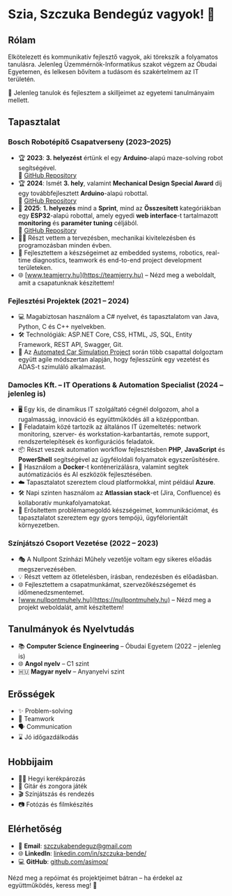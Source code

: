 # Szia, Szczuka Bendegúz vagyok! 👋

## Rólam
Elkötelezett és kommunikatív fejlesztő vagyok, aki törekszik a folyamatos tanulásra. Jelenleg Üzemmérnök-Informatikus szakot végzem az Óbudai Egyetemen, és lelkesen bővítem a tudásom és szakértelmem az IT területén.

🌱 Jelenleg tanulok és fejlesztem a skilljeimet az egyetemi tanulmányaim mellett.

## Tapasztalat

### Bosch Robotépítő Csapatverseny (2023–2025)
- 🏆 **2023**: **3. helyezést** értünk el egy **Arduino**-alapú maze-solving robot segítségével.  
  🔗 [GitHub Repository](https://github.com/asimoq/ArduinoMazeSolvingRobot)
- 🏆 **2024**: Ismét **3. hely**, valamint **Mechanical Design Special Award** díj egy továbbfejlesztett **Arduino**-alapú robottal.  
  🔗 [GitHub Repository](https://github.com/asimoq/ArduinoMazeSolvingRobot)
- 🥇 **2025**: **1. helyezés** mind a **Sprint**, mind az **Összesített** kategóriákban egy **ESP32**-alapú robottal, amely egyedi **web interface**-t tartalmazott **monitoring** és **paraméter tuning** céljából.  
  🔗 [GitHub Repository](https://github.com/asimoq/Jerry3_ESP32_MazeSolvingRobot)
- 👨‍💻 Részt vettem a tervezésben, mechanikai kivitelezésben és programozásban minden évben.
- 🚀 Fejlesztettem a készségeimet az embedded systems, robotics, real-time diagnostics, teamwork és end-to-end project development területeken.
- 🌐 [www.teamjerry.hu](https://teamjerry.hu) – Nézd meg a weboldalt, amit a csapatunknak készítettem!

### Fejlesztési Projektek (2021 – 2024)
- 💻 Magabiztosan használom a C# nyelvet, és tapasztalatom van Java, Python, C és C++ nyelvekben.
- 🛠️ Technológiák: ASP.NET Core, CSS, HTML, JS, SQL, Entity Framework, REST API, Swagger, Git.
- 🚗 Az [Automated Car Simulation Project](https://github.com/SzFMV2024-Tavasz/AutomatedCar-A) során több csapattal dolgoztam együtt agile módszertan alapján, hogy fejlesszünk egy vezetést és ADAS-t szimuláló alkalmazást.

### Damocles Kft. – IT Operations & Automation Specialist (2024 – jelenleg is)
- 🖥️ Egy kis, de dinamikus IT szolgáltató cégnél dolgozom, ahol a rugalmasság, innováció és együttműködés áll a középpontban.
- 🔧 Feladataim közé tartozik az általános IT üzemeltetés: network monitoring, szerver- és workstation-karbantartás, remote support, rendszertelepítések és konfigurációs feladatok.
- 📦 Részt veszek automation workflow fejlesztésben **PHP**, **JavaScript** és **PowerShell** segítségével az ügyféloldali folyamatok egyszerűsítésére.
- 🐳 Használom a **Docker**-t konténerizálásra, valamint segítek autómatizációs és AI eszközök fejlesztésében.
- ☁️ Tapasztalatot szereztem cloud platformokkal, mint például **Azure**.
- 🛠️ Napi szinten használom az **Atlassian stack**-et (Jira, Confluence) és kollaboratív munkafolyamatokat.
- 🤝 Erősítettem problémamegoldó készségeimet, kommunikációmat, és tapasztalatot szereztem egy gyors tempójú, ügyfélorientált környezetben.

### Színjátszó Csoport Vezetése (2022 – 2023)
- 🎭 A Nullpont Színházi Műhely vezetője voltam egy sikeres előadás megszervezésében.
- 💡 Részt vettem az ötletelésben, írásban, rendezésben és előadásban.
- 🌐 Fejlesztettem a csapatmunkámat, szervezőkészségemet és időmenedzsmentemet.
- [www.nullpontmuhely.hu](https://nullpontmuhely.hu) – Nézd meg a projekt weboldalát, amit készítettem!

## Tanulmányok és Nyelvtudás

- 📚 **Computer Science Engineering** – Óbudai Egyetem (2022 – jelenleg is)
- 🌐 **Angol nyelv** – C1 szint
- 🇭🇺 **Magyar nyelv** – Anyanyelvi szint

## Erősségek

- ✨ Problem-solving
- 🤝 Teamwork
- 🗣️ Communication
- ⌛ Jó időgazdálkodás

## Hobbijaim

- 🚵‍♂️ Hegyi kerékpározás
- 🎸 Gitár és zongora játék
- 🎬 Színjátszás és rendezés
- 📷 Fotózás és filmkészítés

## Elérhetőség

- 📧 **Email**: szczukabendeguz@gmail.com  
- 🌐 **LinkedIn**: [linkedin.com/in/szczuka-bende/](https://www.linkedin.com/in/szczuka-bende/)  
- 💻 **GitHub**: [github.com/asimoq/](https://github.com/asimoq/)

Nézd meg a repóimat és projektjeimet bátran – ha érdekel az együttműködés, keress meg! 🚀
